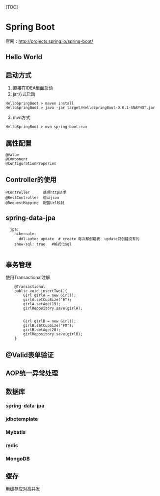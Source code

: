 [TOC]
# Spring Boot

官网：http://projects.spring.io/spring-boot/   
## Hello World

## 启动方式

1. 直接在IDEA里面启动
2. jar方式启动

```
HelloSpringBoot > maven install 
HelloSpringBoot > java -jar target/HelloSpringBoot-0.0.1-SNAPHOT.jar 
```
3. mvn方式

```
HelloSpringBoot > mvn spring-boot:run
```


## 属性配置

```
@Value
@Component
@ConfigurationProperies
```

## Controller的使用

```
@Controller      处理http请求
@RestController  返回json
@RequestMapping  配置Url映射
```




## spring-data-jpa

```
  jpa:
    hibernate:
      ddl-auto: update  # create 每次都创建表  update只创建没有的
    show-sql: true   #格式化sql
    
```


## 事务管理

使用Transactional注解
```
    @Transactional
    public void insertTwo(){
        Girl girlA = new Girl();
        girlA.setCupSize("E");
        girlA.setAge(19);
        girlRepository.save(girlA);


        Girl girlB = new Girl();
        girlB.setCupSize("FM");
        girlB.setAge(20);
        girlRepository.save(girlB);
    }  
```

## @Valid表单验证 

## AOP统一异常处理

## 数据库

### spring-data-jpa
### jdbctemplate
### Mybatis
### redis
### MongoDB

## 缓存

用缓存应对高并发
